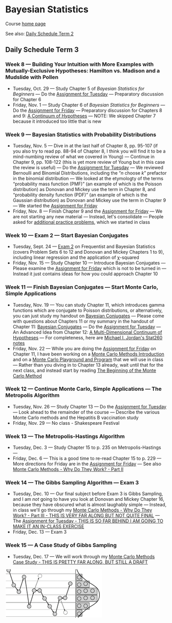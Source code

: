 # Bayesian Statistics

Course [home page](./)

See also: [Daily Schedule Term 2](./daily_schedule_term_2.html)

## Daily Schedule Term 3

### Week 8 &mdash; Building Your Intuition with More Examples with Mutually-Exclusive Hypotheses: Hamilton vs. Madison and a Mudslide with Pollen

* Tuesday, Oct. 29 &mdash; Study Chapter 5 of *Bayesian Statistics for Beginners* &mdash; Do the [Assignment for Tuesday](./assignments/AssignmentFor2024-10-29.nb.pdf) &mdash; Preparatory discussion for Chapter 6
* Friday, Nov. 1 &mdash; Study Chapter 6 of *Bayesian Statistics for Beginners* &mdash; Do the [Assignment for Friday](./assignments/AssignmentFor2024-11-01.nb.pdf) &mdash; Preparatory discussion for Chapters 8 and 9: [A Continuum of Hypotheses](./resources/AContinuumOfHypotheses.pdf) &mdash; NOTE: We skipped Chapter 7 because it introduced too little that is new

### Week 9 &mdash; Bayesian Statistics with Probability Distributions 

* Tuesday, Nov. 5 &mdash; Dive in at the last half of Chapter 8, pp. 95-107 (if you also try to read pp. 88-94 of Chapter 8, I think you will find it to be a mind-numbing review of what we covered in Young) &mdash; Continue in Chapter 9, pp. 108-122 (this is yet more review of Young but in this case the review is useful) &mdash; Do the [Assignment for Tuesday](./assignments/AssignmentFor2024-11-05.nb.pdf) &mdash; We reviewed Bernoulli and Binomial Distributions, including the &ldquo;*n* choose *k*&rdquo; prefactor in the binomial distribution &mdash; We looked at the etymologty of the terms &ldquo;probability mass function (PMF)&rdquo; (an example of which is the Poisson distribution) as Donovan and Mickey use the term in Chapter 8, and &ldquo;probability density function (PDF)&rdquo; (an example of which is the Gaussian distribution) as Donovan and Mickey use the term in Chapter 9 &mdash; We started the [Assignment for Friday](./assignments/AssignmentFor2024-11-08.nb.pdf)
* Friday, Nov. 8 &mdash; Finish Chapter 9 and the [Assignment for Friday](./assignments/AssignmentFor2024-11-08.nb.pdf) &mdash; We are not starting any new material &mdash; Instead, let's consolidate &mdash; People asked for [additional practice problems](./exams/InterestingProblemsBeforeExam2.nb.pdf), which we started in class

### Week 10 &mdash; Exam 2 &mdash; Start Bayesian Conjugates

* Tuesday, Sept. 24 &mdash; [Exam 2](./exams/Exam2.nb.pdf) on Frequentist and Bayesian Statistics (covers Problem Sets 6 to 12 and Donovan and Mickey Chapters 1 to 9), including linear regression and the application of &chi;-squared
* Friday, Nov. 15 &mdash; Study Chapter 10 &mdash; Introduce Bayesian Conjugates &mdash; Please examine the [Assignment for Friday](./assignments/AssignmentFor2024-11-15.nb.pdf) which is not to be turned in &mdash; Instead it just contains ideas for how you could approach Chapter 10

### Week 11 &mdash; Finish Bayesian Conjugates &mdash; Start Monte Carlo, Simple Applications

* Tuesday, Nov. 19 &mdash; You can study Chapter 11, which introduces gamma functions which are conjugate to Poisson distributions, or alternatively, you can just study my handout on [Bayesian Conjugates](./resources/BayesianConjugates.nb.pdf) &mdash; Please come with questions about Chapters 11 or my summary in the handout of Chapter 11: [Bayesian Conjugates](./resources/BayesianConjugates.nb.pdf) &mdash; Do the [Assignment for Tuesday](./assignments/AssignmentFor2024-11-19.nb.pdf) &mdash; An Advanced Idea from Chapter 12: [A Multi-Dimensional Continuum of Hypotheses](./resources/AMultiDimensionalContinuumOfHypotheses.pdf) &mdash; For completeness, here are [Michael I. Jordan's Stat260 notes](./resources/MichaelJordanStat260Notes.pdf)
* Friday, Nov. 22 &mdash; While you are doing the [Assignment for Friday](./assignments/AssignmentFor2024-11-22.nb.pdf) on Chapter 11, I have been working on a [Monte Carlo Methods Introduction](./resources/MonteCarloMethodsIntroduction.nb.pdf) and on a [Monte Carlo Playground and Program](./resources/MonteCarloPlayground.nb.pdf) that we will use in class &mdash; Rather than you diving in to Chapter 13 already, wait until that for the next class, and instead start by reading [The Beginning of the Monte Carlo Method](./resources/TheBeginningOfTheMonteCarloMethod.pdf)

### Week 12 &mdash; Continue Monte Carlo, Simple Applications &mdash; The Metropolis Algorithm

* Tuesday, Nov. 26 &mdash; Study Chapter 13 &mdash; Do the [Assignment for Tuesday](./assignments/AssignmentFor2024-11-26.nb.pdf) &mdash; Look ahead to the remainder of the course &mdash; Describe the various Monte Carlo methods and the Hepatitis B vaccination study
* Friday, Nov. 29 &mdash; No class - Shakespeare Festival

### Week 13 &mdash; The Metropolis-Hastings Algorithm

* Tuesday, Dec. 3 &mdash; Study Chapter 15 to p. 235 on Metropolis-Hastings &mdash; 
* Friday, Dec. 6 &mdash; This is a good time to re-read Chapter 15 to p. 229  &mdash; More directions for Friday are in the [Assignment for Friday](./assignments/AssignmentFor2024-12-06.nb.pdf) &mdash; See also [Monte Carlo Methods - Why Do They Work? - Part II](./resources/MonteCarloMethodsWhyDoTheyWork-II.nb.pdf)

### Week 14 &mdash; The Gibbs Sampling Algorithm &mdash; Exam 3

* Tuesday, Dec. 10 &mdash; Our final subject before Exam 3 is Gibbs Sampling, and I am *not* going to have you look at Donovan and Mickey Chapter 16, because they have obscured what is almost laughably simple &mdash; Instead, in class we'll go through my [Monte Carlo Methods - Why Do They Work? - Part III - THIS IS VERY FAR ALONG BUT NOT QUITE FINAL](./resources/MonteCarloMethodsWhyDoTheyWork-III.nb.pdf) &mdash; The [Assignment for Tuesday - THIS IS SO FAR BEHIND I AM GOING TO MAKE IT AN IN-CLASS EXERCISE](./assignments/AssignmentFor2024-12-10.nb.pdf)
* Friday, Dec. 13 &mdash; Exam 3

### Week 15 &mdash; A Case Study of Gibbs Sampling

* Tuesday, Dec. 17 &mdash; We will work through my [Monte Carlo Methods Case Study - THIS IS PRETTY FAR ALONG, BUT STILL A DRAFT](./resources/MonteCarloMethodsCaseStudy.nb.pdf)

<img src="./resources/MarkovChain.png" alt="Markov Chain" width="60%">
